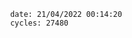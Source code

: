 

                date: 21/04/2022 00:14:20
                cycles: 27480

                         